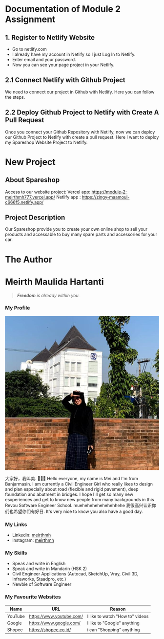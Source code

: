 # Documentation of Module 2 Assignment
## 1. Register to Netlify Website
- Go to netlify.com
- I already have my account in Netlify so I just Log In to Netlify.
- Enter email and your password.
- Now you can see your page project in your Netlify.

## 2.1 Connect Netlify with Github Project
We need to connect our project in Github with Netlify. Here you can follow the steps.


## 2.2 Deploy Github Project to Netlify with Create A Pull Request
Once you connect your Github Repository with Netlify, now we can deploy our Github Project to Netlify with create a pull request. Here I want to deploy my Spareshop Website Project to Netlify.



# New Project
## About Spareshop
Access to our website project:
Vercel app: https://module-2-meirthmh777.vercel.app/
Netlify app : https://zingy-maamoul-c666f5.netlify.app/

## Project Description
Our Spareshop provide you to create your own online shop to sell your products and accessable to buy many spare parts and accessories for your car.

# The Author
# Meirth Maulida Hartanti
> _**Freedom** is already within you._

### My Profile
![meirthmhimage](meirthmh.jpg)

大家好，我叫美. 💃🏻✨
Hello everyone, my name is Mei and I'm from Banjarmasin. I am currently a Civil Engineer Girl who really likes to design and plan especially about road (flexible and rigid pavement), deep foundation and abutment in bridges. 
I hope I'll get so many new esxperiences and get to know new people from many backgrounds in this Revou Software Engineer School. muehehehehehehehhehe
我很高兴认识你们也希望你们有好日.
It's very nice to know you also have a good day.

### My Links
- Linkedin: [meirthmh](https://www.linkedin.com/in/meirth-maulida-hartanti-241a1b183/)
- Instagram: [meirthmh](https://instagram.com/meirthmh/)

### My Skills
- Speak and write in English
- Speak and write in Mandarin (HSK 2)
- Civil Engineer Applications (Autocad, SketchUp, Vray, Civil 3D, Infraworks, Staadpro, etc.)
- Newbie of Software Engineer 

### My Favourite Websites
| Name      | URL                       | Reason                           |
| --------- | ------------------------  | -------------------------------- |
| YouTube   | https://www.youtube.com/  | I like to watch "How to" videos  |
| Google    | https://www.google.com/   | I like to "Google" anything      |
| Shopee    | https://shopee.co.id/     | i can "Shopping" anything        |
